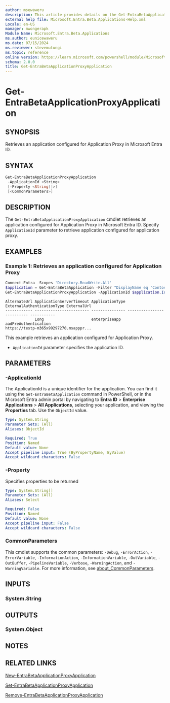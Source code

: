 ```yaml
---
author: msewaweru
description: This article provides details on the Get-EntraBetaApplicationProxyApplication.
external help file: Microsoft.Entra.Beta.Applications-Help.xml
Locale: en-US
manager: mwongerapk
Module Name: Microsoft.Entra.Beta.Applications
ms.author: eunicewaweru
ms.date: 07/15/2024
ms.reviewer: stevemutungi
ms.topic: reference
online version: https://learn.microsoft.com/powershell/module/Microsoft.Entra.Beta.Applications/Get-EntraBetaApplicationProxyApplication
schema: 2.0.0
title: Get-EntraBetaApplicationProxyApplication
---
```


# Get-EntraBetaApplicationProxyApplication

## SYNOPSIS

Retrieves an application configured for Application Proxy in Microsoft Entra ID.

## SYNTAX

```powershell
Get-EntraBetaApplicationProxyApplication
 -ApplicationId <String>
 [-Property <String[]>]
 [<CommonParameters>]
```

## DESCRIPTION

The `Get-EntraBetaApplicationProxyApplication` cmdlet retrieves an application configured for Application Proxy in Microsoft Entra ID. Specify `ApplicationId` parameter to retrieve application configured for application proxy.

## EXAMPLES

### Example 1: Retrieves an application configured for Application Proxy

```powershell
Connect-Entra -Scopes 'Directory.ReadWrite.All'
$application = Get-EntraBetaApplication -Filter "DisplayName eq 'Contoso App Proxy'"
Get-EntraBetaApplicationProxyApplication -ApplicationId $application.Id
```

```Output
AlternateUrl ApplicationServerTimeout ApplicationType ExternalAuthenticationType ExternalUrl
------------ ------------------------ --------------- -------------------------- -----------
             Long                     enterpriseapp   aadPreAuthentication      
https://testp-m365x99297270.msapppr...
```

This example retrieves an application configured for Application Proxy.

- `ApplicationId` parameter specifies the application ID.

## PARAMETERS

### -ApplicationId

The ApplicationId is a unique identifier for the application. You can find it using the `Get-EntraBetaApplication` command in PowerShell, or in the Microsoft Entra admin portal by navigating to **Entra ID** > **Enterprise Applications** > **All Applications**, selecting your application, and viewing the **Properties** tab. Use the `ObjectId` value.

```yaml
Type: System.String
Parameter Sets: (All)
Aliases: ObjectId

Required: True
Position: Named
Default value: None
Accept pipeline input: True (ByPropertyName, ByValue)
Accept wildcard characters: False
```

### -Property

Specifies properties to be returned

```yaml
Type: System.String[]
Parameter Sets: (All)
Aliases: Select

Required: False
Position: Named
Default value: None
Accept pipeline input: False
Accept wildcard characters: False
```

### CommonParameters

This cmdlet supports the common parameters: `-Debug`, `-ErrorAction`, `-ErrorVariable`, `-InformationAction`, `-InformationVariable`, `-OutVariable`, `-OutBuffer`, `-PipelineVariable`, `-Verbose`, `-WarningAction`, and `-WarningVariable`. For more information, see [about_CommonParameters](https://go.microsoft.com/fwlink/?LinkID=113216).

## INPUTS

### System.String

## OUTPUTS

### System.Object

## NOTES

## RELATED LINKS

[New-EntraBetaApplicationProxyApplication](New-EntraBetaApplicationProxyApplication.md)

[Set-EntraBetaApplicationProxyApplication](Set-EntraBetaApplicationProxyApplication.md)

[Remove-EntraBetaApplicationProxyApplication](Remove-EntraBetaApplicationProxyApplication.md)
